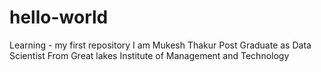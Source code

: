 # hello-world
Learning - my first repository 
I am Mukesh Thakur
Post Graduate as Data Scientist From Great lakes Institute of Management and Technology
